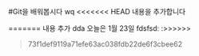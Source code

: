 #Git을 배워봅시다
wq
<<<<<<< HEAD
내용을 추가합니다

=======
내용 추가
dda
오늘은 1월 23일
fdsfsd:
:>>>>>>
> 73f1def9119a71efe63ac038fdb22de6f3cbee62
